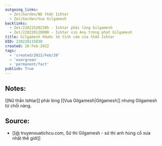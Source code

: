 ```yaml
---
outgoing_links:
  - Zet/Garden/Nữ thần Ishtar
  - Zet/Garden/Vua Gilgamesh
backlinks:
  - Zet/220225202305 - Ishtar phải lòng Gilgamesh
  - Zet/220220120000 - Ishtar xin Anu trừng phạt Gilgamesh
title: Gilgamesh khước từ tình cảm của thần Ishtar
UID: 220220115810
created: 20-Feb-2022
tags:
  - 'created/2022/Feb/20'
  - 'evergreen'
  - 'permanent/fact'
publish: True
---
```

## Notes:
[[Nữ thần Ishtar]] phải lòng [[Vua Gilgamesh|Gilgamesh]] nhưng Gilgamesh từ chối nàng.

## Source:
- [[@ truyenxuatichcu.com, Sử thi Gilgamesh - sử thi anh hùng cổ xưa nhất thế giới]]


